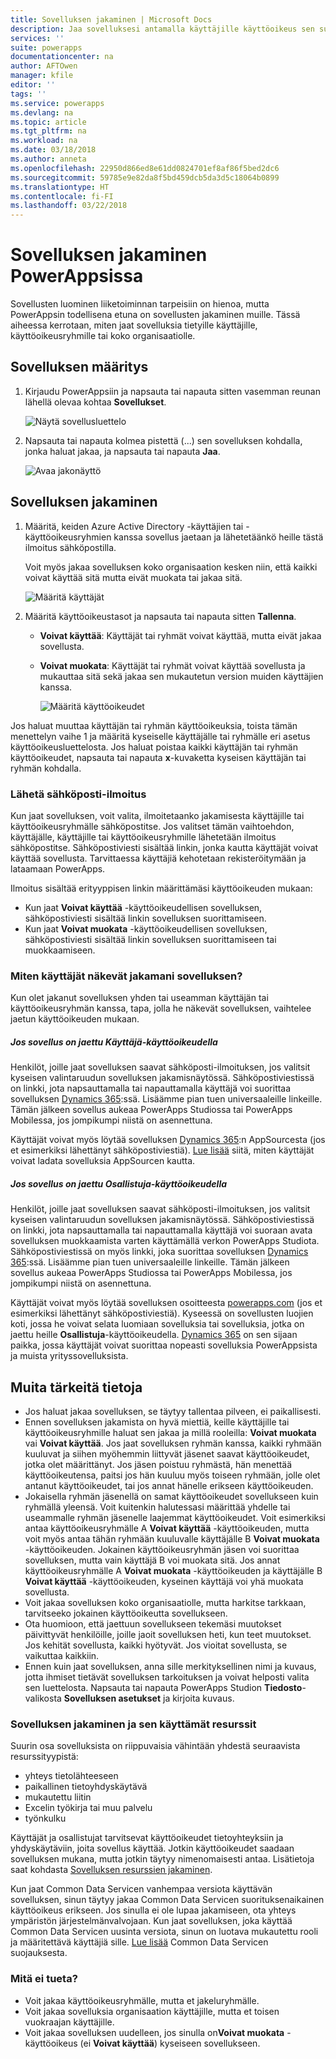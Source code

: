 ```yaml
---
title: Sovelluksen jakaminen | Microsoft Docs
description: Jaa sovelluksesi antamalla käyttäjille käyttöoikeus sen suorittamiseen tai muokkaamiseen
services: ''
suite: powerapps
documentationcenter: na
author: AFTOwen
manager: kfile
editor: ''
tags: ''
ms.service: powerapps
ms.devlang: na
ms.topic: article
ms.tgt_pltfrm: na
ms.workload: na
ms.date: 03/18/2018
ms.author: anneta
ms.openlocfilehash: 22950d866ed8e61dd0824701ef8af86f5bed2dc6
ms.sourcegitcommit: 59785e9e82da8f5bd459dcb5da3d5c18064b0899
ms.translationtype: HT
ms.contentlocale: fi-FI
ms.lasthandoff: 03/22/2018
---
```

# <a name="share-an-app-in-powerapps"></a>Sovelluksen jakaminen PowerAppsissa
Sovellusten luominen liiketoiminnan tarpeisiin on hienoa, mutta PowerAppsin todellisena etuna on sovellusten jakaminen muille. Tässä aiheessa kerrotaan, miten jaat sovelluksia tietyille käyttäjille, käyttöoikeusryhmille tai koko organisaatiolle.

## <a name="specify-an-app"></a>Sovelluksen määritys
1. Kirjaudu PowerAppsiin ja napsauta tai napauta sitten vasemman reunan lähellä olevaa kohtaa **Sovellukset**.

    ![Näytä sovellusluettelo](./media/share-app/file-apps.png)

1. Napsauta tai napauta kolmea pistettä (...) sen sovelluksen kohdalla, jonka haluat jakaa, ja napsauta tai napauta **Jaa**.

    ![Avaa jakonäyttö](./media/share-app/ellipsis-share.png)

## <a name="share-an-app"></a>Sovelluksen jakaminen
1. Määritä, keiden Azure Active Directory -käyttäjien tai -käyttöoikeusryhmien kanssa sovellus jaetaan ja lähetetäänkö heille tästä ilmoitus sähköpostilla.

    Voit myös jakaa sovelluksen koko organisaation kesken niin, että kaikki voivat käyttää sitä mutta eivät muokata tai jakaa sitä.

    ![Määritä käyttäjät](./media/share-app/share-list.png)

1. Määritä käyttöoikeustasot ja napsauta tai napauta sitten **Tallenna**.

    * **Voivat käyttää**: Käyttäjät tai ryhmät voivat käyttää, mutta eivät jakaa sovellusta.
    * **Voivat muokata**: Käyttäjät tai ryhmät voivat käyttää sovellusta ja mukauttaa sitä sekä jakaa sen mukautetun version muiden käyttäjien kanssa.

        ![Määritä käyttöoikeudet](./media/share-app/edit-use.png)

Jos haluat muuttaa käyttäjän tai ryhmän käyttöoikeuksia, toista tämän menettelyn vaihe 1 ja määritä kyseiselle käyttäjälle tai ryhmälle eri asetus käyttöoikeusluettelosta. Jos haluat poistaa kaikki käyttäjän tai ryhmän käyttöoikeudet, napsauta tai napauta **x**-kuvaketta kyseisen käyttäjän tai ryhmän kohdalla.

### <a name="send-email-notification"></a>Lähetä sähköposti-ilmoitus
Kun jaat sovelluksen, voit valita, ilmoitetaanko jakamisesta käyttäjille tai käyttöoikeusryhmälle sähköpostitse. Jos valitset tämän vaihtoehdon, käyttäjälle, käyttäjille tai käyttöoikeusryhmille lähetetään ilmoitus sähköpostitse. Sähköpostiviesti sisältää linkin, jonka kautta käyttäjät voivat käyttää sovellusta. Tarvittaessa käyttäjiä kehotetaan rekisteröitymään ja lataamaan PowerApps.

Ilmoitus sisältää erityyppisen linkin määrittämäsi käyttöoikeuden mukaan:

- Kun jaat **Voivat käyttää** -käyttöoikeudellisen sovelluksen, sähköpostiviesti sisältää linkin sovelluksen suorittamiseen.
- Kun jaat **Voivat muokata** -käyttöoikeudellisen sovelluksen, sähköpostiviesti sisältää linkin sovelluksen suorittamiseen tai muokkaamiseen.

### <a name="how-do-my-users-see-the-app-i-shared"></a>Miten käyttäjät näkevät jakamani sovelluksen?
Kun olet jakanut sovelluksen yhden tai useamman käyttäjän tai käyttöoikeusryhmän kanssa, tapa, jolla he näkevät sovelluksen, vaihtelee jaetun käyttöoikeuden mukaan.

##### <a name="if-you-shared-an-app-with-user-permission"></a>Jos sovellus on jaettu *Käyttäjä*-käyttöoikeudella
Henkilöt, joille jaat sovelluksen saavat sähköposti-ilmoituksen, jos valitsit kyseisen valintaruudun sovelluksen jakamisnäytössä. Sähköpostiviestissä on linkki, jota napsauttamalla tai napauttamalla käyttäjä voi suorittaa sovelluksen [Dynamics 365](http://home.dynamics.com):ssä. Lisäämme pian tuen universaaleille linkeille. Tämän jälkeen sovellus aukeaa PowerApps Studiossa tai PowerApps Mobilessa, jos jompikumpi niistä on asennettuna.

Käyttäjät voivat myös löytää sovelluksen [Dynamics 365](http://home.dynamics.com):n AppSourcesta (jos et esimerkiksi lähettänyt sähköpostiviestiä). [Lue lisää](../../user/app-source.md) siitä, miten käyttäjät voivat ladata sovelluksia AppSourcen kautta.

##### <a name="if-you-shared-an-app-with-contributor-permission"></a>Jos sovellus on jaettu *Osallistuja*-käyttöoikeudella
Henkilöt, joille jaat sovelluksen saavat sähköposti-ilmoituksen, jos valitsit kyseisen valintaruudun sovelluksen jakamisnäytössä. Sähköpostiviestissä on linkki, jota napsauttamalla tai napauttamalla käyttäjä voi suoraan avata sovelluksen muokkaamista varten käyttämällä verkon PowerApps Studiota. Sähköpostiviestissä on myös linkki, joka suorittaa sovelluksen [Dynamics 365](http://home.dynamics.com):ssä. Lisäämme pian tuen universaaleille linkeille. Tämän jälkeen sovellus aukeaa PowerApps Studiossa tai PowerApps Mobilessa, jos jompikumpi niistä on asennettuna.

Käyttäjät voivat myös löytää sovelluksen osoitteesta [powerapps.com](http://web.powerapps.com) (jos et esimerkiksi lähettänyt sähköpostiviestiä). Kyseessä on sovellusten luojien koti, jossa he voivat selata luomiaan sovelluksia tai sovelluksia, jotka on jaettu heille **Osallistuja**-käyttöoikeudella. [Dynamics 365](http://home.dynamics.com) on sen sijaan paikka, jossa käyttäjät voivat suorittaa nopeasti sovelluksia PowerAppsista ja muista yrityssovelluksista.

## <a name="other-things-to-know"></a>Muita tärkeitä tietoja
* Jos haluat jakaa sovelluksen, se täytyy tallentaa pilveen, ei paikallisesti.
* Ennen sovelluksen jakamista on hyvä miettiä, keille käyttäjille tai käyttöoikeusryhmille haluat sen jakaa ja millä rooleilla: **Voivat muokata** vai **Voivat käyttää**. Jos jaat sovelluksen ryhmän kanssa, kaikki ryhmään kuuluvat ja siihen myöhemmin liittyvät jäsenet saavat käyttöoikeudet, jotka olet määrittänyt. Jos jäsen poistuu ryhmästä, hän menettää käyttöoikeutensa, paitsi jos hän kuuluu myös toiseen ryhmään, jolle olet antanut käyttöoikeudet, tai jos annat hänelle erikseen käyttöoikeuden.
* Jokaisella ryhmän jäsenellä on samat käyttöoikeudet sovellukseen kuin ryhmällä yleensä. Voit kuitenkin halutessasi määrittää yhdelle tai useammalle ryhmän jäsenelle laajemmat käyttöoikeudet. Voit esimerkiksi antaa käyttöoikeusryhmälle A **Voivat käyttää** -käyttöoikeuden, mutta voit myös antaa tähän ryhmään kuuluvalle käyttäjälle B **Voivat muokata** -käyttöoikeuden. Jokainen käyttöoikeusryhmän jäsen voi suorittaa sovelluksen, mutta vain käyttäjä B voi muokata sitä. Jos annat käyttöoikeusryhmälle A **Voivat muokata** -käyttöoikeuden ja käyttäjälle B **Voivat käyttää** -käyttöoikeuden, kyseinen käyttäjä voi yhä muokata sovellusta.
* Voit jakaa sovelluksen koko organisaatiolle, mutta harkitse tarkkaan, tarvitseeko jokainen käyttöoikeutta sovellukseen.
* Ota huomioon, että jaettuun sovellukseen tekemäsi muutokset päivittyvät henkilöille, joille jaoit sovelluksen heti, kun teet muutokset. Jos kehität sovellusta, kaikki hyötyvät. Jos vioitat sovellusta, se vaikuttaa kaikkiin.
* Ennen kuin jaat sovelluksen, anna sille merkityksellinen nimi ja kuvaus, jotta ihmiset tietävät sovelluksen tarkoituksen ja voivat helposti valita sen luettelosta. Napsauta tai napauta PowerApps Studion **Tiedosto**-valikosta **Sovelluksen asetukset** ja kirjoita kuvaus.

### <a name="app-sharing-and-the-resources-the-app-uses"></a>Sovelluksen jakaminen ja sen käyttämät resurssit
Suurin osa sovelluksista on riippuvaisia vähintään yhdestä seuraavista resurssityypistä:

* yhteys tietolähteeseen
* paikallinen tietoyhdyskäytävä
* mukautettu liitin
* Excelin työkirja tai muu palvelu
* työnkulku

Käyttäjät ja osallistujat tarvitsevat käyttöoikeudet tietoyhteyksiin ja yhdyskäytäviin, joita sovellus käyttää. Jotkin käyttöoikeudet saadaan sovelluksen mukana, mutta jotkin täytyy nimenomaisesti antaa. Lisätietoja saat kohdasta [Sovelluksen resurssien jakaminen](share-app-resources.md).

Kun jaat Common Data Servicen vanhempaa versiota käyttävän sovelluksen, sinun täytyy jakaa Common Data Servicen suorituksenaikainen käyttöoikeus erikseen. Jos sinulla ei ole lupaa jakamiseen, ota yhteys ympäristön järjestelmänvalvojaan. Kun jaat sovelluksen, joka käyttää Common Data Servicen uusinta versiota, sinun on luotava mukautettu rooli ja määritettävä käyttäjiä sille. [Lue lisää](../../administrator/database-security.md) Common Data Servicen suojauksesta.

### <a name="what-isnt-supported"></a>Mitä ei tueta?
* Voit jakaa käyttöoikeusryhmälle, mutta et jakeluryhmälle.
* Voit jakaa sovelluksia organisaation käyttäjille, mutta et toisen vuokraajan käyttäjille.
* Voit jakaa sovelluksen uudelleen, jos sinulla on**Voivat muokata** -käyttöoikeus (ei **Voivat käyttää**) kyseiseen sovellukseen.
